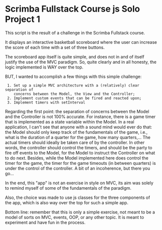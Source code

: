 # Scrimba Fullstack Course js Solo Project 1

This script is the result of a challenge in the Scrimba Fullstack course.

It displays an interactive basketball scoreboard where the user can increase the
score of each time with a set of three buttons.

The scoreboard app itself is quite simple, and does not in and of itself justify
the use of the MVC paradigm. So, quite clearly and in all honesty, the logic
implemented is WAY over the top.

BUT, I wanted to accomplish a few things with this simple challenge:

     1. Set up a simple MVC architecture with a (relatively) clear separation of
        concerns between the Model, the View and the Controller;
     2. Implement custom events that can be fired and reacted upon;
     3. Implement timers with setInterval

Regarding the first point: the separation of concerns between the Model and the Controller
is not 100% accurate. For instance, there is a game timer that is implemented as a state
variable within the Model. In a real application, I can't see that anyone with a sound
mind would ever do that: the Model should only keep track of the fundamentals of the
game, i.e., what is the duration of a quarter for the game, how many quarters,... The
actual timers should ideally be taken care of by the controller. In other words, the
controller should control the timers, and should be the party to fire off events to the
Model, for the Model to instruct the Controller on what to do next. Besides, while
the Model implemented here does control the timer for the game, the timer for the
game timeouts (in between quarters) is under the control of the controller. A bit of
an incoherence, but there you go...

In the end, this "app" is not an exercise in style on MVC, its aim was solely to
remind myself of some of the fundamentals of the paradigm.

Also, the choice was made to use js classes for the three components of the app,
which is also way over the top for such a simple app.

Bottom line: remember that this is only a simple exercise, not meant to be a model of
sorts on MVC, events, OOP, or any other topic. It is meant to experiment and have fun
in the process.